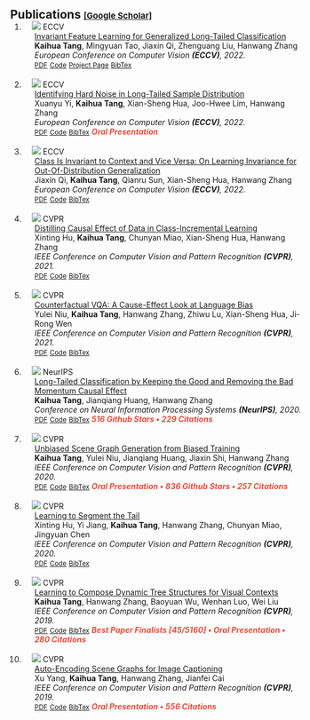 <h2 id="publications" style="margin: 2px 0px -15px;">Publications <a href="https://scholar.google.com/citations?user=WuO1sSkAAAAJ&hl=en" target="_blank" style="font-size:15px;">[Google Scholar]</a></h2>

<div class="publications">
<ol class="bibliography">



<li>
<div class="pub-row">

  <div class="col-sm-3 abbr" style="position: relative;padding-right: 15px;padding-left: 15px;">
    <img src="assets/img/paper_2022_eccv_inv.png" class="teaser img-fluid z-depth-1">
    <abbr class="badge">ECCV</abbr>
  </div>

  <div class="col-sm-9" style="position: relative;width: 100%;padding-right: 15px;padding-left: 20px;">
    <div class="title"><a href="https://arxiv.org/pdf/2207.09504.pdf" target="_blank">Invariant Feature Learning for Generalized Long-Tailed Classification</a></div>
    <div class="author"><strong>Kaihua Tang</strong>, Mingyuan Tao, Jiaxin Qi, Zhenguang Liu, Hanwang Zhang</div>
    <div class="periodical"><em>European Conference on Computer Vision <strong>(ECCV)</strong>, 2022.</em></div>
    <div class="links">
      <a href="https://arxiv.org/pdf/2207.09504.pdf" class="btn btn-sm z-depth-0" role="button" target="_blank" style="font-size:12px;">PDF</a>
      <a href="https://github.com/KaihuaTang/Generalized-Long-Tailed-Benchmarks.pytorch" class="btn btn-sm z-depth-0" role="button" target="_blank" style="font-size:12px;">Code</a>
      <a href="https://kaihuatang.github.io/Generalized-Long-Tailed-Benchmarks.pytorch/" class="btn btn-sm z-depth-0" role="button" target="_blank" style="font-size:12px;">Project Page</a>
      <a href="https://dblp.uni-trier.de/rec/conf/eccv/TangTQLZ22.html?view=bibtex" class="btn btn-sm z-depth-0" role="button" target="_blank" style="font-size:12px;">BibTex</a>
      <!--
      <strong><i style="color:#e74d3c">Oral Presentation</i></strong>
       -->
    </div>
  </div>
  
</div>
</li>
  
<br>



<li>
<div class="pub-row">

  <div class="col-sm-3 abbr" style="position: relative;padding-right: 15px;padding-left: 15px;">
    <img src="assets/img/paper_2022_eccv_noise.png" class="teaser img-fluid z-depth-1">
    <abbr class="badge">ECCV</abbr>
  </div>

  <div class="col-sm-9" style="position: relative;width: 100%;padding-right: 15px;padding-left: 20px;">
    <div class="title"><a href="https://arxiv.org/pdf/2207.13378.pdf" target="_blank">Identifying Hard Noise in Long-Tailed Sample Distribution</a></div>
    <div class="author">Xuanyu Yi, <strong>Kaihua Tang</strong>, Xian-Sheng Hua, Joo-Hwee Lim, Hanwang Zhang</div>
    <div class="periodical"><em>European Conference on Computer Vision <strong>(ECCV)</strong>, 2022.</em></div>
    <div class="links">
      <a href="https://arxiv.org/pdf/2207.13378.pdf" class="btn btn-sm z-depth-0" role="button" target="_blank" style="font-size:12px;">PDF</a>
      <a href="https://github.com/yxymessi/H2E-Framework" class="btn btn-sm z-depth-0" role="button" target="_blank" style="font-size:12px;">Code</a>
      <a href="https://dblp.uni-trier.de/rec/conf/eccv/YiT0LZ22.html?view=bibtex" class="btn btn-sm z-depth-0" role="button" target="_blank" style="font-size:12px;">BibTex</a>
      <strong><i style="color:#e74d3c">Oral Presentation</i></strong>
    </div>
  </div>
  
</div>
</li>
  
<br>



<li>
<div class="pub-row">

  <div class="col-sm-3 abbr" style="position: relative;padding-right: 15px;padding-left: 15px;">
    <img src="assets/img/paper_2022_eccv_irm.png" class="teaser img-fluid z-depth-1">
    <abbr class="badge">ECCV</abbr>
  </div>

  <div class="col-sm-9" style="position: relative;width: 100%;padding-right: 15px;padding-left: 20px;">
    <div class="title"><a href="https://arxiv.org/pdf/2208.03462.pdf" target="_blank">Class Is Invariant to Context and Vice Versa: On Learning Invariance for Out-Of-Distribution Generalization</a></div>
    <div class="author">Jiaxin Qi, <strong>Kaihua Tang</strong>, Qianru Sun, Xian-Sheng Hua, Hanwang Zhang</div>
    <div class="periodical"><em>European Conference on Computer Vision <strong>(ECCV)</strong>, 2022.</em></div>
    <div class="links">
      <a href="https://arxiv.org/pdf/2208.03462.pdf" class="btn btn-sm z-depth-0" role="button" target="_blank" style="font-size:12px;">PDF</a>
      <a href="https://github.com/simpleshinobu/IRMCon" class="btn btn-sm z-depth-0" role="button" target="_blank" style="font-size:12px;">Code</a>
      <a href="https://dblp.uni-trier.de/rec/conf/eccv/QiTSHZ22.html?view=bibtex" class="btn btn-sm z-depth-0" role="button" target="_blank" style="font-size:12px;">BibTex</a>
      <!--
      <strong><i style="color:#e74d3c">Oral Presentation</i></strong>
       -->
    </div>
  </div>
  
</div>
</li>
  
<br>



<li>
<div class="pub-row">

  <div class="col-sm-3 abbr" style="position: relative;padding-right: 15px;padding-left: 15px;">
    <img src="assets/img/paper_2021_cvpr_cil.png" class="teaser img-fluid z-depth-1">
    <abbr class="badge">CVPR</abbr>
  </div>

  <div class="col-sm-9" style="position: relative;width: 100%;padding-right: 15px;padding-left: 20px;">
    <div class="title"><a href="https://arxiv.org/pdf/2103.01737.pdf" target="_blank">Distilling Causal Effect of Data in Class-Incremental Learning</a></div>
    <div class="author">Xinting Hu, <strong>Kaihua Tang</strong>, Chunyan Miao, Xian-Sheng Hua, Hanwang Zhang</div>
    <div class="periodical"><em>IEEE Conference on Computer Vision and Pattern Recognition <strong>(CVPR)</strong>, 2021.</em></div>
    <div class="links">
      <a href="https://arxiv.org/pdf/2103.01737.pdf" class="btn btn-sm z-depth-0" role="button" target="_blank" style="font-size:12px;">PDF</a>
      <a href="https://github.com/JoyHuYY1412/DDE_CIL" class="btn btn-sm z-depth-0" role="button" target="_blank" style="font-size:12px;">Code</a>
      <a href="https://dblp.uni-trier.de/rec/conf/cvpr/HuTM0Z21.html?view=bibtex" class="btn btn-sm z-depth-0" role="button" target="_blank" style="font-size:12px;">BibTex</a>
      <!--
      <strong><i style="color:#e74d3c">Oral Presentation</i></strong>
       -->
    </div>
  </div>
  
</div>
</li>
  
<br>



<li>
<div class="pub-row">

  <div class="col-sm-3 abbr" style="position: relative;padding-right: 15px;padding-left: 15px;">
    <img src="assets/img/paper_2021_cvpr_vqa.png" class="teaser img-fluid z-depth-1">
    <abbr class="badge">CVPR</abbr>
  </div>

  <div class="col-sm-9" style="position: relative;width: 100%;padding-right: 15px;padding-left: 20px;">
    <div class="title"><a href="https://arxiv.org/pdf/2006.04315.pdf" target="_blank">Counterfactual VQA: A Cause-Effect Look at Language Bias</a></div>
    <div class="author">Yulei Niu, <strong>Kaihua Tang</strong>, Hanwang Zhang, Zhiwu Lu, Xian-Sheng Hua, Ji-Rong Wen</div>
    <div class="periodical"><em>IEEE Conference on Computer Vision and Pattern Recognition <strong>(CVPR)</strong>, 2021.</em></div>
    <div class="links">
      <a href="https://arxiv.org/pdf/2006.04315.pdf" class="btn btn-sm z-depth-0" role="button" target="_blank" style="font-size:12px;">PDF</a>
      <a href="https://github.com/yuleiniu/cfvqa" class="btn btn-sm z-depth-0" role="button" target="_blank" style="font-size:12px;">Code</a>
      <a href="https://dblp.uni-trier.de/rec/conf/cvpr/NiuTZL0W21.html?view=bibtex" class="btn btn-sm z-depth-0" role="button" target="_blank" style="font-size:12px;">BibTex</a>
      <!--
      <strong><i style="color:#e74d3c">Oral Presentation</i></strong>
       -->
    </div>
  </div>
  
</div>
</li>
  
<br>


<li>
<div class="pub-row">

  <div class="col-sm-3 abbr" style="position: relative;padding-right: 15px;padding-left: 15px;">
    <img src="assets/img/paper_2020_neurips_lt.png" class="teaser img-fluid z-depth-1">
    <abbr class="badge">NeurIPS</abbr>
  </div>

  <div class="col-sm-9" style="position: relative;width: 100%;padding-right: 15px;padding-left: 20px;">
    <div class="title"><a href="https://arxiv.org/pdf/2009.12991.pdf" target="_blank">Long-Tailed Classification by Keeping the Good and Removing the Bad Momentum Causal Effect</a></div>
    <div class="author"><strong>Kaihua Tang</strong>, Jianqiang Huang, Hanwang Zhang</div>
    <div class="periodical"><em>Conference on Neural Information Processing Systems <strong>(NeurIPS)</strong>, 2020.</em></div>
    <div class="links">
      <a href="https://arxiv.org/pdf/2009.12991.pdf" class="btn btn-sm z-depth-0" role="button" target="_blank" style="font-size:12px;">PDF</a>
      <a href="https://github.com/KaihuaTang/Long-Tailed-Recognition.pytorch" class="btn btn-sm z-depth-0" role="button" target="_blank" style="font-size:12px;">Code</a>
      <a href="https://dblp.uni-trier.de/rec/conf/nips/TangHZ20.html?view=bibtex" class="btn btn-sm z-depth-0" role="button" target="_blank" style="font-size:12px;">BibTex</a>
      <strong><i style="color:#e74d3c">516 Github Stars • 229 Citations</i></strong>
    </div>
  </div>
  
</div>
</li>
  
<br>



<li>
<div class="pub-row">

  <div class="col-sm-3 abbr" style="position: relative;padding-right: 15px;padding-left: 15px;">
    <img src="assets/img/paper_2020_cvpr_usgg.png" class="teaser img-fluid z-depth-1">
    <abbr class="badge">CVPR</abbr>
  </div>

  <div class="col-sm-9" style="position: relative;width: 100%;padding-right: 15px;padding-left: 20px;">
    <div class="title"><a href="https://arxiv.org/pdf/2002.11949.pdf" target="_blank">Unbiased Scene Graph Generation from Biased Training</a></div>
    <div class="author"><strong>Kaihua Tang</strong>, Yulei Niu, Jianqiang Huang, Jiaxin Shi, Hanwang Zhang</div>
    <div class="periodical"><em>IEEE Conference on Computer Vision and Pattern Recognition <strong>(CVPR)</strong>, 2020.</em></div>
    <div class="links">
      <a href="https://arxiv.org/pdf/2002.11949.pdf" class="btn btn-sm z-depth-0" role="button" target="_blank" style="font-size:12px;">PDF</a>
      <a href="https://github.com/KaihuaTang/Scene-Graph-Benchmark.pytorch" class="btn btn-sm z-depth-0" role="button" target="_blank" style="font-size:12px;">Code</a>
      <a href="https://dblp.uni-trier.de/rec/conf/cvpr/TangNHSZ20.html?view=bibtex" class="btn btn-sm z-depth-0" role="button" target="_blank" style="font-size:12px;">BibTex</a>
      <strong><i style="color:#e74d3c">Oral Presentation • 836 Github Stars • 257 Citations</i></strong>
    </div>
  </div>
  
</div>
</li>
  
<br>



<li>
<div class="pub-row">

  <div class="col-sm-3 abbr" style="position: relative;padding-right: 15px;padding-left: 15px;">
    <img src="assets/img/paper_2020_cvpr_l2st.png" class="teaser img-fluid z-depth-1">
    <abbr class="badge">CVPR</abbr>
  </div>

  <div class="col-sm-9" style="position: relative;width: 100%;padding-right: 15px;padding-left: 20px;">
    <div class="title"><a href="https://arxiv.org/pdf/2004.00900.pdf" target="_blank">Learning to Segment the Tail</a></div>
    <div class="author">Xinting Hu, Yi Jiang, <strong>Kaihua Tang</strong>, Hanwang Zhang, Chunyan Miao, Jingyuan Chen</div>
    <div class="periodical"><em>IEEE Conference on Computer Vision and Pattern Recognition <strong>(CVPR)</strong>, 2020.</em></div>
    <div class="links">
      <a href="https://arxiv.org/pdf/2004.00900.pdf" class="btn btn-sm z-depth-0" role="button" target="_blank" style="font-size:12px;">PDF</a>
      <a href="https://github.com/JoyHuYY1412/LST_LVIS" class="btn btn-sm z-depth-0" role="button" target="_blank" style="font-size:12px;">Code</a>
      <a href="https://dblp.uni-trier.de/rec/conf/cvpr/HuJTCMZ20.html?view=bibtex" class="btn btn-sm z-depth-0" role="button" target="_blank" style="font-size:12px;">BibTex</a>
      <!--
      <strong><i style="color:#e74d3c">Oral Presentation</i></strong>
       -->
    </div>
  </div>
  
</div>
</li>
  
<br>



<li>
<div class="pub-row">

  <div class="col-sm-3 abbr" style="position: relative;padding-right: 15px;padding-left: 15px;">
    <img src="assets/img/paper_2019_cvpr_vctree.png" class="teaser img-fluid z-depth-1">
    <abbr class="badge">CVPR</abbr>
  </div>

  <div class="col-sm-9" style="position: relative;width: 100%;padding-right: 15px;padding-left: 20px;">
    <div class="title"><a href="https://arxiv.org/pdf/1812.01880.pdf" target="_blank">Learning to Compose Dynamic Tree Structures for Visual Contexts</a></div>
    <div class="author"><strong>Kaihua Tang</strong>, Hanwang Zhang, Baoyuan Wu, Wenhan Luo, Wei Liu</div>
    <div class="periodical"><em>IEEE Conference on Computer Vision and Pattern Recognition <strong>(CVPR)</strong>, 2019.</em></div>
    <div class="links">
      <a href="https://arxiv.org/pdf/1812.01880.pdf" class="btn btn-sm z-depth-0" role="button" target="_blank" style="font-size:12px;">PDF</a>
      <a href="https://github.com/KaihuaTang/VCTree-Scene-Graph-Generation" class="btn btn-sm z-depth-0" role="button" target="_blank" style="font-size:12px;">Code</a>
      <a href="https://dblp.uni-trier.de/rec/conf/cvpr/TangZWLL19.html?view=bibtex" class="btn btn-sm z-depth-0" role="button" target="_blank" style="font-size:12px;">BibTex</a>
      <strong><i style="color:#e74d3c">Best Paper Finalists [45/5160] • Oral Presentation • 280 Citations</i></strong>
    </div>
  </div>
  
</div>
</li>
  
<br>



<li>
<div class="pub-row">

  <div class="col-sm-3 abbr" style="position: relative;padding-right: 15px;padding-left: 15px;">
    <img src="assets/img/paper_2019_cvpr_sgae.png" class="teaser img-fluid z-depth-1">
    <abbr class="badge">CVPR</abbr>
  </div>

  <div class="col-sm-9" style="position: relative;width: 100%;padding-right: 15px;padding-left: 20px;">
    <div class="title"><a href="https://arxiv.org/pdf/1812.02378.pdf" target="_blank">Auto-Encoding Scene Graphs for Image Captioning</a></div>
    <div class="author">Xu Yang, <strong>Kaihua Tang</strong>, Hanwang Zhang, Jianfei Cai</div>
    <div class="periodical"><em>IEEE Conference on Computer Vision and Pattern Recognition <strong>(CVPR)</strong>, 2019.</em></div>
    <div class="links">
      <a href="https://arxiv.org/pdf/1812.02378.pdf" class="btn btn-sm z-depth-0" role="button" target="_blank" style="font-size:12px;">PDF</a>
      <a href="https://github.com/yangxuntu/SGAE" class="btn btn-sm z-depth-0" role="button" target="_blank" style="font-size:12px;">Code</a>
      <a href="https://dblp.uni-trier.de/rec/conf/cvpr/YangTZC19.html?view=bibtex" class="btn btn-sm z-depth-0" role="button" target="_blank" style="font-size:12px;">BibTex</a>
      <strong><i style="color:#e74d3c">Oral Presentation • 556 Citations</i></strong>
    </div>
  </div>
  
</div>
</li>
  
<br>



</ol>
</div>